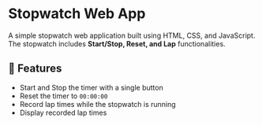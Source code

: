 # Stopwatch Web App   
     
A simple stopwatch web application built using HTML, CSS, and JavaScript. The stopwatch includes **Start/Stop, Reset, and Lap** functionalities.

## 🚀 Features  
- Start and Stop the timer with a single button  
- Reset the timer to `00:00:00`   
- Record lap times while the stopwatch is running  
- Display recorded lap times  

